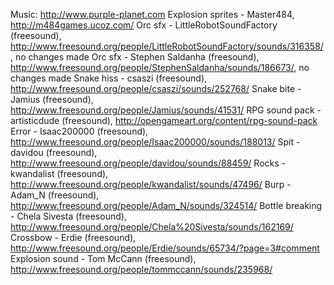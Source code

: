 Music: http://www.purple-planet.com
Explosion sprites - Master484, http://m484games.ucoz.com/
Orc sfx - LittleRobotSoundFactory (freesound), http://www.freesound.org/people/LittleRobotSoundFactory/sounds/316358/, no changes made
Orc sfx - Stephen Saldanha (freesound), http://www.freesound.org/people/StephenSaldanha/sounds/186673/, no changes made
Snake hiss - csaszi (freesound), http://www.freesound.org/people/csaszi/sounds/252768/
Snake bite - Jamius (freesound), http://www.freesound.org/people/Jamius/sounds/41531/
RPG sound pack - artisticdude (freesound), http://opengameart.org/content/rpg-sound-pack
Error - Isaac200000 (freesound), http://www.freesound.org/people/Isaac200000/sounds/188013/
Spit - davidou (freesound), http://www.freesound.org/people/davidou/sounds/88459/
Rocks - kwandalist (freesound), http://www.freesound.org/people/kwandalist/sounds/47496/
Burp - Adam_N (freesound), http://www.freesound.org/people/Adam_N/sounds/324514/
Bottle breaking - Chela Sivesta (freesound), http://www.freesound.org/people/Chela%20Sivesta/sounds/162169/
Crossbow - Erdie (freesound), http://www.freesound.org/people/Erdie/sounds/65734/?page=3#comment
Explosion sound - Tom McCann (freesound), http://www.freesound.org/people/tommccann/sounds/235968/

